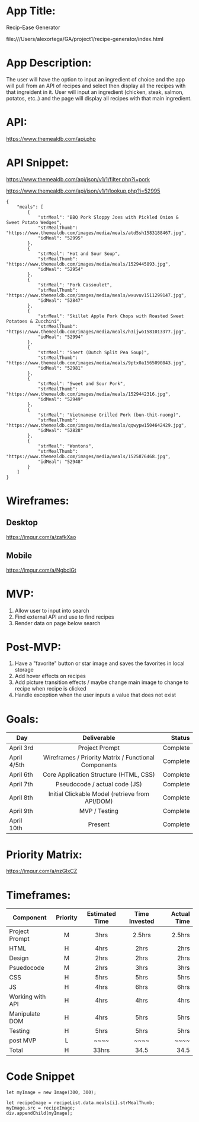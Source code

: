 # App Title: 

Recip-Ease Generator

file:///Users/alexortega/GA/project1/recipe-generator/index.html

# App Description: 

The user will have the option to input an ingredient of choice and the app will pull from an API of recipes and select then display all the recipes with that ingreident in it.
User will input an ingredient (chicken, steak, salmon, potatos, etc..) and the page will display all recipes with that main ingredient.

# API: 

https://www.themealdb.com/api.php


# API Snippet: 


https://www.themealdb.com/api/json/v1/1/filter.php?i=pork

https://www.themealdb.com/api/json/v1/1/lookup.php?i=52995

```
{
    "meals": [
        {
            "strMeal": "BBQ Pork Sloppy Joes with Pickled Onion & Sweet Potato Wedges",
            "strMealThumb": "https://www.themealdb.com/images/media/meals/atd5sh1583188467.jpg",
            "idMeal": "52995"
        },
        {
            "strMeal": "Hot and Sour Soup",
            "strMealThumb": "https://www.themealdb.com/images/media/meals/1529445893.jpg",
            "idMeal": "52954"
        },
        {
            "strMeal": "Pork Cassoulet",
            "strMealThumb": "https://www.themealdb.com/images/media/meals/wxuvuv1511299147.jpg",
            "idMeal": "52847"
        },
        {
            "strMeal": "Skillet Apple Pork Chops with Roasted Sweet Potatoes & Zucchini",
            "strMealThumb": "https://www.themealdb.com/images/media/meals/h3ijwo1581013377.jpg",
            "idMeal": "52994"
        },
        {
            "strMeal": "Snert (Dutch Split Pea Soup)",
            "strMealThumb": "https://www.themealdb.com/images/media/meals/9ptx0a1565090843.jpg",
            "idMeal": "52981"
        },
        {
            "strMeal": "Sweet and Sour Pork",
            "strMealThumb": "https://www.themealdb.com/images/media/meals/1529442316.jpg",
            "idMeal": "52949"
        },
        {
            "strMeal": "Vietnamese Grilled Pork (bun-thit-nuong)",
            "strMealThumb": "https://www.themealdb.com/images/media/meals/qqwypw1504642429.jpg",
            "idMeal": "52828"
        },
        {
            "strMeal": "Wontons",
            "strMealThumb": "https://www.themealdb.com/images/media/meals/1525876468.jpg",
            "idMeal": "52948"
        }
    ]
}
```


# Wireframes: 

## Desktop
<!-- https://app.diagrams.net/#G1cXtZlDyh2oefCTbe6kmqAu9uKeNs5DSI -->

https://imgur.com/a/zafkXao

## Mobile
<!-- https://wireframe.cc/pro/edit/330765 -->

https://imgur.com/a/NgbclGt

# MVP: 

1) Allow user to input into search
2) Find external API and use to find recipes
3) Render data on page below search


# Post-MVP: 

1) Have a "favorite" button or star image and saves the favorites in local storage
2) Add hover effects on recipes
3) Add picture transition effects / maybe change main image to change to recipe when recipe is clicked
4) Handle exception when the user inputs a value that does not exist

# Goals: 
|Day	       | Deliverable	                                        | Status     |
|--------------|:------------------------------------------------------:| ----------:|
|April 3rd	   | Project Prompt	                                        | Complete |
|April 4/5th   | Wireframes / Priority Matrix / Functional Components	| Complete |
|April 6th	   | Core Application Structure (HTML, CSS)	                | Complete |
|April 7th	   | Pseudocode / actual code (JS)                          | Complete |
|April 8th	   | Initial Clickable Model	 (retrieve from API/DOM)    | Complete |
|April 9th	   | MVP / Testing                                          | Complete |
|April 10th	   | Present	                                            | Complete |

# Priority Matrix: 

<!-- https://app.diagrams.net/#G1eahL1loI7Yy73Yxicmc9yj5gFxoKo2cn -->

https://imgur.com/a/nzGlxCZ

# Timeframes: 

| Component	        | Priority	| Estimated Time| Time Invested |  Actual Time  |
|-------------------|:---------:|:-------------:|:-------------:|--------------:|
| Project Prompt    |     M     |    3hrs       |    2.5hrs     |     2.5hrs    | 
| HTML              |     H     |    4hrs       |    2hrs       |     2hrs      |
| Design            |     M     |    2hrs       |    2hrs       |     2hrs      |
| Psuedocode        |     M     |    2hrs       |    3hrs       |     3hrs      |
| CSS               |     H     |    5hrs       |    5hrs       |     5hrs      |
| JS                |     H     |    4hrs       |    6hrs       |     6hrs      |
| Working with API	|     H	    |    4hrs       |    4hrs       |     4hrs      |
| Manipulate DOM    |     H     |    4hrs       |    5hrs       |     5hrs      |
| Testing           |     H     |    5hrs       |    5hrs       |     5hrs      |
| post MVP          |     L     |    ~~~~       |    ~~~~       |     ~~~~      |
| Total	            |     H	    |    33hrs      |	 34.5       |     34.5      |

# Code Snippet
```
let myImage = new Image(300, 300);
        
let recipeImage = recipeList.data.meals[i].strMealThumb;
myImage.src = recipeImage;
div.appendChild(myImage);
```